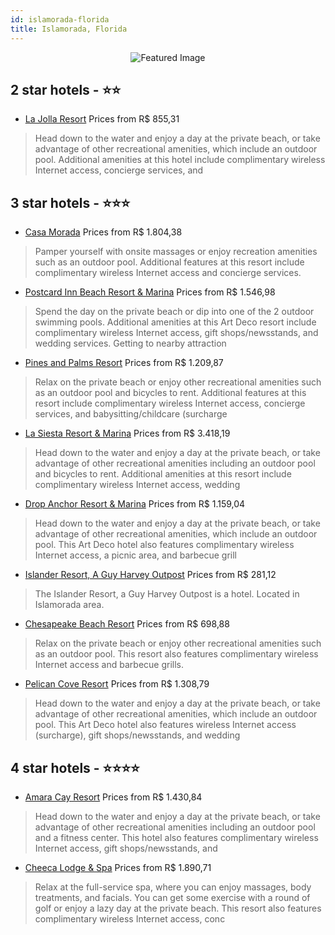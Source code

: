 ```yaml
---
id: islamorada-florida
title: Islamorada, Florida
---
```


<center><img src="https://i.travelapi.com/hotels/1000000/910000/900500/900424/09dac673_z.jpg" alt="Featured Image" /></center>


##  2 star hotels - ⭐️⭐️

-    [La Jolla Resort](https://us.hurb.com/hotels/islamorada/la-jolla-resort-JNP-JP965235?cmp=18055) Prices from R$ 855,31
   > Head down to the water and enjoy a day at the private beach, or take advantage of other recreational amenities, which include an outdoor pool. Additional amenities at this hotel include complimentary wireless Internet access, concierge services, and 

##  3 star hotels - ⭐️⭐️⭐️

-    [Casa Morada](https://us.hurb.com/hotels/islamorada/casa-morada-JNP-JP234380?cmp=18055) Prices from R$ 1.804,38
   > Pamper yourself with onsite massages or enjoy recreation amenities such as an outdoor pool. Additional features at this resort include complimentary wireless Internet access and concierge services.
-    [Postcard Inn Beach Resort & Marina](https://us.hurb.com/hotels/islamorada/postcard-inn-beach-resort-marina-JNP-JP274125?cmp=18055) Prices from R$ 1.546,98
   > Spend the day on the private beach or dip into one of the 2 outdoor swimming pools. Additional amenities at this Art Deco resort include complimentary wireless Internet access, gift shops/newsstands, and wedding services. Getting to nearby attraction
-    [Pines and Palms Resort](https://us.hurb.com/hotels/islamorada/pines-and-palms-resort-JNP-JP389814?cmp=18055) Prices from R$ 1.209,87
   > Relax on the private beach or enjoy other recreational amenities such as an outdoor pool and bicycles to rent. Additional features at this resort include complimentary wireless Internet access, concierge services, and babysitting/childcare (surcharge
-    [La Siesta Resort & Marina](https://us.hurb.com/hotels/islamorada/la-siesta-resort-marina-JNP-JP178096?cmp=18055) Prices from R$ 3.418,19
   > Head down to the water and enjoy a day at the private beach, or take advantage of other recreational amenities including an outdoor pool and bicycles to rent. Additional amenities at this resort include complimentary wireless Internet access, wedding
-    [Drop Anchor Resort & Marina](https://us.hurb.com/hotels/islamorada/drop-anchor-resort-marina-JNP-JP419091?cmp=18055) Prices from R$ 1.159,04
   > Head down to the water and enjoy a day at the private beach, or take advantage of other recreational amenities, which include an outdoor pool. This Art Deco hotel also features complimentary wireless Internet access, a picnic area, and barbecue grill
-    [Islander Resort, A Guy Harvey Outpost](https://us.hurb.com/hotels/islamorada/islander-resort-a-guy-harvey-outpost-JNP-JP790105?cmp=18055) Prices from R$ 281,12
   > The Islander Resort, a Guy Harvey Outpost is a hotel. Located in Islamorada area.
-    [Chesapeake Beach Resort](https://us.hurb.com/hotels/islamorada/chesapeake-beach-resort-JNP-JP186592?cmp=18055) Prices from R$ 698,88
   > Relax on the private beach or enjoy other recreational amenities such as an outdoor pool. This resort also features complimentary wireless Internet access and barbecue grills.
-    [Pelican Cove Resort](https://us.hurb.com/hotels/islamorada/pelican-cove-resort-JNP-JP459532?cmp=18055) Prices from R$ 1.308,79
   > Head down to the water and enjoy a day at the private beach, or take advantage of other recreational amenities, which include an outdoor pool. This Art Deco hotel also features wireless Internet access (surcharge), gift shops/newsstands, and wedding 

##  4 star hotels - ⭐️⭐️⭐️⭐️

-    [Amara Cay Resort](https://us.hurb.com/hotels/islamorada/amara-cay-resort-JNP-JP193377?cmp=18055) Prices from R$ 1.430,84
   > Head down to the water and enjoy a day at the private beach, or take advantage of other recreational amenities including an outdoor pool and a fitness center. This hotel also features complimentary wireless Internet access, gift shops/newsstands, and
-    [Cheeca Lodge & Spa](https://us.hurb.com/hotels/islamorada/cheeca-lodge-spa-JNP-JP188491?cmp=18055) Prices from R$ 1.890,71
   > Relax at the full-service spa, where you can enjoy massages, body treatments, and facials. You can get some exercise with a round of golf or enjoy a lazy day at the private beach. This resort also features complimentary wireless Internet access, conc
